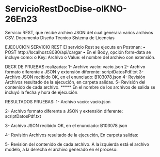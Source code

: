 # ServicioRestDocDise-oIKNO-26En23
Servicio REST, que recibe archivo JSON del cual generara varios archivos CSV.   Documento Diseño Técnico Sistema de Licencias


EJECUCION SERVICIO REST
El servicio Rest se ejecuta en Postman: 
•	POST   http://localhost:8080/api/cargar
•	En el Body, opción form-data se incluye como:
o	Key:  Archivo
o	Value: el nombre del archivo con extensión.

DECK DE PRUEBAS realizadas:
1-	Archivo vacío: vacio.json
2-	Archivo formato diferente a JSON y extensión diferente: scriptDatosPdf.txt
3-	Archivo JSON recibido OK, en el enunciado: B103078.json
4-	Revisión Archivos resultado de la ejecución, en carpeta salidas.
5-	Revisión del contenido de cada archivo.
***** En el nombre de los archivos de salida se incluyó la fecha y hora de ejecución.



RESULTADOS PRUEBAS:
1-	Archivo vacío: vacio.json

2-	Archivo formato diferente a JSON y extensión diferente: scriptDatosPdf.txt
 
3-	Archivo JSON recibido OK, en el enunciado: B103078.json
 
4-	Revisión Archivos resultado de la ejecución, En carpeta salidas:
 
5-	Revisión del contenido de cada archivo.
A la izquierda está el archivo modelo, a la derecha el archivo generado en el proceso.
 
 
 
 
 
 
 
 
 





